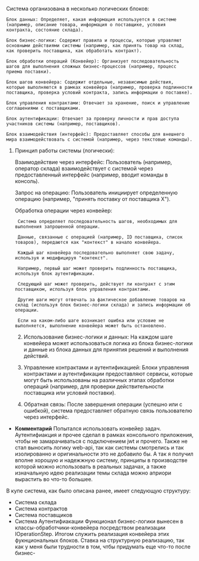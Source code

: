 Система организована в несколько логических блоков:

    Блок данных: Определяет, какая информация используется в системе (например, описание товара, информация о поставщике, условия контракта, состояние склада).

    Блок бизнес-логики: Содержит правила и процессы, которые управляют основными действиями системы (например, как принять товар на склад, как проверить поставщика, как обработать контракт).

    Блок обработки операций (Конвейер): Организует последовательность шагов для выполнения сложных бизнес-процессов (например, процесс приема поставки).

    Блок шагов конвейера: Содержит отдельные, независимые действия, которые выполняются в рамках конвейера (например, проверка подлинности поставщика, проверка условий контракта, запись информации о поставке).

    Блок управления контрактами: Отвечает за хранение, поиск и управление соглашениями с поставщиками.

    Блок аутентификации: Отвечает за проверку личности и прав доступа участников системы (например, поставщиков).

    Блок взаимодействия (интерфейс): Предоставляет способы для внешнего мира взаимодействовать с системой (например, через текстовые команды).

1. Принцип работы системы (логически):

    Взаимодействие через интерфейс: Пользователь (например, оператор склада) взаимодействует с системой через предоставленный интерфейс (например, вводит команды в консоль).

    Запрос на операцию: Пользователь инициирует определенную операцию (например, "принять поставку от поставщика X").

    Обработка операции через конвейер:

        Система определяет последовательность шагов, необходимых для выполнения запрошенной операции.

        Данные, связанные с операцией (например, ID поставщика, список товаров), передаются как "контекст" в начало конвейера.

        Каждый шаг конвейера последовательно выполняет свою задачу, используя и модифицируя "контекст".

        Например, первый шаг может проверить подлинность поставщика, используя блок аутентификации.

        Следующий шаг может проверить, действует ли контракт с этим поставщиком, используя блок управления контрактами.

        Другие шаги могут отвечать за фактическое добавление товаров на склад (используя блок бизнес-логики склада) и запись информации об операции.

        Если на каком-либо шаге возникает ошибка или условие не выполняется, выполнение конвейера может быть остановлено.

    2. Использование бизнес-логики и данных: На каждом шаге конвейера может использоваться логика из блока бизнес-логики и данные из блока данных для принятия решений и выполнения действий.

    3. Управление контрактами и аутентификацией: Блоки управления контрактами и аутентификации предоставляют сервисы, которые могут быть использованы на различных этапах обработки операций (например, для проверки действительности поставщика или условий поставки).

    4. Обратная связь: После завершения операции (успешно или с ошибкой), система предоставляет обратную связь пользователю через интерфейс.
  
- **Комментарий**
Попытался использовать конвейер задач. Аутентифиакция и прочее сделал в рамках консольного приложения, чтобы не замарачиваться с подключением jwt и прочего. Также не стал выносить логику web-api, так как системы смотрелись и так изолированно и оригинальности это не добавило бы.
А так я получил вполне хорошую и надежжную систему, принципы в производстве которой можно использовать в реальных задачах, а также изначальную идею реализации темы склада можно априори вырастить во что-то большее. 

В купе система, как было описана ранее, имеет следующую структуру:
* Система склада
* Система контрактов
* Система поставщиков
* Система Аутентифиакации
Функционал бизнес-логики вынесен в классы-обработчики-конвейера посредством реализации IOperationStep.
Итогом служить реализация конвейера этих фукнциональных блоков.
Ставка на структурную реализацию, так как у меня были трудности в том, чтбы придумать еще что-то после бизнес-
